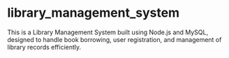 # library_management_system
This is a Library Management System built using Node.js and MySQL, designed to handle book borrowing, user registration, and management of library records efficiently.
